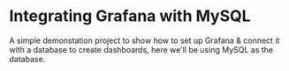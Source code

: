 # Integrating Grafana with MySQL

A simple demonstation project to show how to set up Grafana & connect it with a database to create dashboards, here we'll be using MySQL as the database.